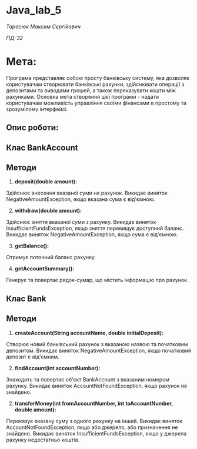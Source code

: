 # Java_lab_5

*Тарасюк Максим Сергійович*

*ПД-32*

# Мета:

Програма представляє собою просту банківську систему, яка дозволяє користувачам створювати банківські рахунки, здійснювати операції з депозитами та виводами грошей, а також переказувати кошти між рахунками. Основна мета створення цієї програми - надати користувачам можливість управління своїми фінансами в простому та зрозумілому інтерфейсі.

## Опис роботи:

## Клас BankAccount
## Методи

1. **deposit(double amount):**

Здійснює внесення вказаної суми на рахунок.
Викидає виняток NegativeAmountException, якщо вказана сума є від'ємною.

2. **withdraw(double amount):**

Здійснює зняття вказаної суми з рахунку.
Викидає виняток InsufficientFundsException, якщо зняття перевищує доступний баланс.
Викидає виняток NegativeAmountException, якщо сума є від'ємною.

3. **getBalance():**

Отримує поточний баланс рахунку.

4. **getAccountSummary():**

Генерує та повертає рядок-сумар, що містить інформацію про рахунок.

## Клас Bank
## Методи

1. **createAccount(String accountName, double initialDeposit):**

Створює новий банківський рахунок з вказаною назвою та початковим депозитом.
Викидає виняток NegativeAmountException, якщо початковий депозит є від'ємним.

2. **findAccount(int accountNumber):**

Знаходить та повертає об'єкт BankAccount з вказаним номером рахунку.
Викидає виняток AccountNotFoundException, якщо рахунок не знайдено.

2. **transferMoney(int fromAccountNumber, int toAccountNumber, double amount):**

Переказує вказану суму з одного рахунку на інший.
Викидає виняток AccountNotFoundException, якщо або джерело, або призначення не знайдено.
Викидає виняток InsufficientFundsException, якщо у джерела рахунку недостатньо коштів.






